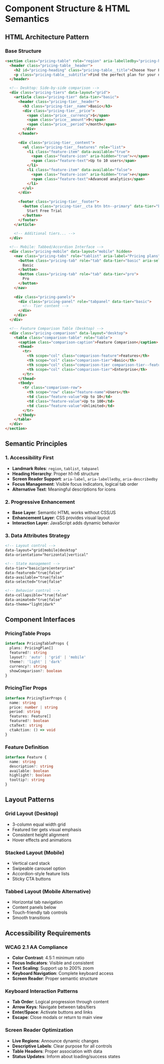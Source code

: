 # Component Structure & HTML Semantics

## HTML Architecture Pattern

### Base Structure
```html
<section class="pricing-table" role="region" aria-labelledby="pricing-heading">
  <header class="pricing-table__header">
    <h2 id="pricing-heading" class="pricing-table__title">Choose Your Plan</h2>
    <p class="pricing-table__subtitle">Find the perfect plan for your needs</p>
  </header>

  <!-- Desktop: Side-by-side comparison -->
  <div class="pricing-tiers" data-layout="grid">
    <article class="pricing-tier" data-tier="basic">
      <header class="pricing-tier__header">
        <h3 class="pricing-tier__name">Basic</h3>
        <div class="pricing-tier__price">
          <span class="price__currency">$</span>
          <span class="price__amount">9</span>
          <span class="price__period">/month</span>
        </div>
      </header>
      
      <div class="pricing-tier__content">
        <ul class="pricing-tier__features" role="list">
          <li class="feature-item" data-available="true">
            <span class="feature-icon" aria-hidden="true">✓</span>
            <span class="feature-text">Up to 10 users</span>
          </li>
          <li class="feature-item" data-available="false">
            <span class="feature-icon" aria-hidden="true">✗</span>
            <span class="feature-text">Advanced analytics</span>
          </li>
        </ul>
      </div>
      
      <footer class="pricing-tier__footer">
        <button class="pricing-tier__cta btn btn--primary" data-tier="basic">
          Start Free Trial
        </button>
      </footer>
    </article>
    
    <!-- Additional tiers... -->
  </div>

  <!-- Mobile: Tabbed/Accordion Interface -->
  <div class="pricing-mobile" data-layout="mobile" hidden>
    <nav class="pricing-tabs" role="tablist" aria-label="Pricing plans">
      <button class="pricing-tab" role="tab" data-tier="basic" aria-selected="true">
        Basic
      </button>
      <button class="pricing-tab" role="tab" data-tier="pro">
        Pro
      </button>
    </nav>
    
    <div class="pricing-panels">
      <div class="pricing-panel" role="tabpanel" data-tier="basic">
        <!-- Tier content -->
      </div>
    </div>
  </div>

  <!-- Feature Comparison Table (Desktop) -->
  <div class="pricing-comparison" data-layout="desktop">
    <table class="comparison-table" role="table">
      <caption class="comparison-caption">Feature Comparison</caption>
      <thead>
        <tr>
          <th scope="col" class="comparison-feature">Features</th>
          <th scope="col" class="comparison-tier">Basic</th>
          <th scope="col" class="comparison-tier comparison-tier--featured">Pro</th>
          <th scope="col" class="comparison-tier">Enterprise</th>
        </tr>
      </thead>
      <tbody>
        <tr class="comparison-row">
          <th scope="row" class="feature-name">Users</th>
          <td class="feature-value">Up to 10</td>
          <td class="feature-value">Up to 100</td>
          <td class="feature-value">Unlimited</td>
        </tr>
      </tbody>
    </table>
  </div>
</section>
```

## Semantic Principles

### 1. Accessibility First
- **Landmark Roles**: `region`, `tablist`, `tabpanel`
- **Heading Hierarchy**: Proper h1-h6 structure
- **Screen Reader Support**: `aria-label`, `aria-labelledby`, `aria-describedby`
- **Focus Management**: Visible focus indicators, logical tab order
- **Alternative Text**: Meaningful descriptions for icons

### 2. Progressive Enhancement
- **Base Layer**: Semantic HTML works without CSS/JS
- **Enhancement Layer**: CSS provides visual layout
- **Interaction Layer**: JavaScript adds dynamic behavior

### 3. Data Attributes Strategy
```html
<!-- Layout control -->
data-layout="grid|mobile|desktop"
data-orientation="horizontal|vertical"

<!-- State management -->
data-tier="basic|pro|enterprise"
data-featured="true|false"
data-available="true|false"
data-selected="true|false"

<!-- Behavior control -->
data-collapsible="true|false"
data-animated="true|false"
data-theme="light|dark"
```

## Component Interfaces

### PricingTable Props
```typescript
interface PricingTableProps {
  plans: PricingPlan[]
  featured?: string
  layout?: 'auto' | 'grid' | 'mobile'
  theme?: 'light' | 'dark'
  currency?: string
  showComparison?: boolean
}
```

### PricingTier Props
```typescript
interface PricingTierProps {
  name: string
  price: number | string
  period: string
  features: Feature[]
  featured?: boolean
  ctaText: string
  ctaAction: () => void
}
```

### Feature Definition
```typescript
interface Feature {
  name: string
  description?: string
  available: boolean
  highlight?: boolean
  tooltip?: string
}
```

## Layout Patterns

### Grid Layout (Desktop)
- 3-column equal width grid
- Featured tier gets visual emphasis
- Consistent height alignment
- Hover effects and animations

### Stacked Layout (Mobile)
- Vertical card stack
- Swipeable carousel option
- Accordion-style feature lists
- Sticky CTA buttons

### Tabbed Layout (Mobile Alternative)
- Horizontal tab navigation
- Content panels below
- Touch-friendly tab controls
- Smooth transitions

## Accessibility Requirements

### WCAG 2.1 AA Compliance
- **Color Contrast**: 4.5:1 minimum ratio
- **Focus Indicators**: Visible and consistent
- **Text Scaling**: Support up to 200% zoom
- **Keyboard Navigation**: Complete keyboard access
- **Screen Reader**: Proper semantic structure

### Keyboard Interaction Patterns
- **Tab Order**: Logical progression through content
- **Arrow Keys**: Navigate between tabs/tiers
- **Enter/Space**: Activate buttons and links
- **Escape**: Close modals or return to main view

### Screen Reader Optimization
- **Live Regions**: Announce dynamic changes
- **Descriptive Labels**: Clear purpose for all controls
- **Table Headers**: Proper association with data
- **Status Updates**: Inform about loading/success states